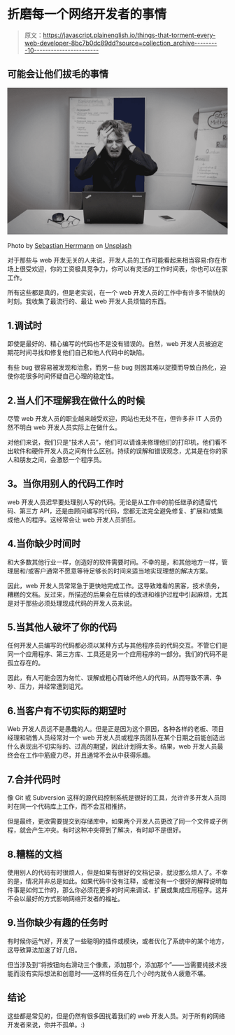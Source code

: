 # 折磨每一个网络开发者的事情

> 原文：<https://javascript.plainenglish.io/things-that-torment-every-web-developer-8bc7b0dc89dd?source=collection_archive---------10----------------------->

## 可能会让他们拔毛的事情

![](img/50d6ff081bd56eaad87550e8dcb3f607.png)

Photo by [Sebastian Herrmann](https://unsplash.com/@officestock?utm_source=medium&utm_medium=referral) on [Unsplash](https://unsplash.com?utm_source=medium&utm_medium=referral)

对于那些与 web 开发无关的人来说，开发人员的工作可能看起来相当容易:你在市场上很受欢迎，你的工资极具竞争力，你可以有灵活的工作时间表，你也可以在家工作。

所有这些都是真的，但是老实说，在一个 web 开发人员的工作中有许多不愉快的时刻。我收集了最流行的、最让 web 开发人员烦恼的东西。

## 1.调试时

即使是最好的、精心编写的代码也不是没有错误的。自然，web 开发人员被迫定期花时间寻找和修复他们自己和他人代码中的缺陷。

有些 bug 很容易被发现和治愈，而另一些 bug 则因其难以捉摸而导致白热化，迫使你花很多时间怀疑自己心理的稳定性。

## 2.当人们不理解我在做什么的时候

尽管 web 开发人员的职业越来越受欢迎，网站也无处不在，但许多非 IT 人员仍然不明白 web 开发人员实际上在做什么。

对他们来说，我们只是“技术人员”，他们可以请谁来修理他们的打印机，他们看不出软件和硬件开发人员之间有什么区别。持续的误解和错误观念，尤其是在你的家人和朋友之间，会激怒一个程序员。

## **3。当你用别人的代码工作时**

web 开发人员迟早要处理别人写的代码。无论是从工作中的前任继承的遗留代码、第三方 API，还是由顾问编写的代码，您都无法完全避免修复、扩展和/或集成他人的程序。这经常会让 web 开发人员抓狂。

## 4.当你缺少时间时

和大多数其他行业一样，创造好的软件需要时间。不幸的是，和其他地方一样，管理层和/或客户通常不愿意等待足够长的时间来适当地实现理想的解决方案。

因此，web 开发人员常常急于更快地完成工作。这导致难看的黑客，技术债务，糟糕的文档。反过来，所描述的后果会在后续的改进和维护过程中引起麻烦，尤其是对于那些必须处理现成代码的开发人员来说。

## 5.当其他人破坏了你的代码

任何开发人员编写的代码都必须以某种方式与其他程序员的代码交互。不管它们是同一个应用程序、第三方库、工具还是另一个应用程序的一部分。我们的代码不是孤立存在的。

因此，有人可能会因为匆忙、误解或粗心而破坏他人的代码，从而导致不满、争吵、压力，并经常遭到诅咒。

## 6.当客户有不切实际的期望时

Web 开发人员远不是愚蠢的人。但是正是因为这个原因，各种各样的老板、项目经理和销售人员经常对一个 web 开发人员或程序员团队在某个日期之前能创造出什么表现出不切实际的、过高的期望，因此计划得太多。结果，web 开发人员最终会在工作中筋疲力尽，并且通常不会从中获得乐趣。

## 7.合并代码时

像 Git 或 Subversion 这样的源代码控制系统是很好的工具，允许许多开发人员同时在同一个代码库上工作，而不会互相推挤。

但是最终，更改需要提交到存储库中，如果两个开发人员更改了同一个文件或子例程，就会产生冲突。有时这种冲突得到了解决，有时却不是很好。

## 8.糟糕的文档

使用别人的代码有时很烦人，但是如果有很好的文档记录，就没那么烦人了。不幸的是，情况并非总是如此。如果代码中没有注释，或者没有一个很好的解释说明每件事是如何工作的，那么你必须花更多的时间来调试、扩展或集成应用程序。这并不会以最好的方式影响网络开发者的福祉。

## 9.当你缺少有趣的任务时

有时候你运气好，开发了一些聪明的插件或模块，或者优化了系统中的某个地方，这导致算法加速了好几倍。

但当涉及到“将按钮向右滑动三个像素，添加那个，添加那个”——当需要纯技术技能而没有实际想法和创意时——这样的任务在几个小时内就令人疲惫不堪。

## 结论

这些都是常见的，但是仍然有很多困扰着我们的 web 开发人员。对于所有的网络开发者来说，你并不孤单。:)